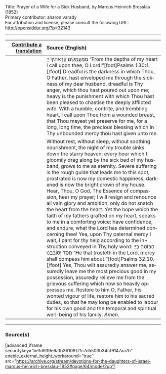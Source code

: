<html>
<head></head>
<body>
Title: Prayer of a Wife for a Sick Husband, by Marcus Heinrich Bresslau (1852)<br />
Primary contributor: aharon.varady<br />
For attribution and license, please consult the following URL: <a href="http://opensiddur.org/?p=32143">http://opensiddur.org/?p=32143</a>
<p />
<hr />

<table style="margin-left: auto;margin-right: auto;" class="draggable">
<thead><tr><th id="x" style="text-align: right;"><a href="/contributing/upload/">Contribute a translation</a></th><th style="text-align: left;">Source (English)</th></tr></thead>
<tbody>
<tr><td style="vertical-align:top;" width="25%">
<div class="liturgy" lang="he">

</span></div></td>
 
<td style="vertical-align:top;">
<div class="english" lang="en">
<span class="hebrew" lang="he">מִמַּעֲמַקִּים קְרָאתִיךָ יְיָ</span> “From the depths of my heart I call upon thee, O Lord!”[foot]Psalms 130:1.[/foot] Dreadful is the darkness in which Thou, O Father, hast enveloped me through the sickness of my dear husband, dreadful is Thy anger, which thou hast poured out upon me; heavy is the punishment with which Thou hast been pleased to chastise the deeply afflicted wife. With a humble, contrite, and trembling heart, I call upon Thee from a wounded breast, that Thou mayest yet preserve for me, for a long, long time, the precious blessing which in Thy unbounded mercy thou hast given unto me. 
</div></td></tr>


<tr><td style="vertical-align:top;">
<div class="liturgy" lang="he">

</span></div></td>
 
<td style="vertical-align:top;">
<div class="english" lang="en">
Without rest, without sleep, without soothing nourishment, the night of my trouble sinks down the starry heaven: every hour which I gloomily drag along by the sick bed of my husband, grows to me as eternity. Severe suffering is the rough guide that leads me to this spot, prostrated is now my domestic happiness, darkened is now the bright crown of my house. Hear, Thou, O God, The Essence of compassion, hear my prayer; I will resign and renounce all vain glory and ambition, only do not snatch the heart from the heart. Yet the hope which the faith of my fathers grafted on my heart, speaks to me in a comforting voice: have confidence, and endure, what the Lord has determined concerning thee! Yea, upon Thy paternal mercy I wait, I pant for thy help according to the in¬ struction conveyed in Thy holy word: <span class="hebrew" lang="he">הַבּוֹטֵחַ בַּיְיָ חֶסֶד יְסוֹבְבֶנוּ</span> “He that trusteth in the Lord, mercy shall compass him about.”[foot]Psalms 32:10.[/foot] Yes, Thou wilt assuredly answer me, assuredly leave me the most precious good in my possession, assuredly relieve me from the grievous suffering which now so heavily oppresses me. Restore to him O, Father, his wonted vigour of life, restore him to his sacred duties, so that he may long be enabled to labour for his own good and the temporal and spiritual well-being of his family. <em>Amen</em>.
</div></td></tr>
</tbody></table>

<hr />

<h3>Source(s)</h3>

[advanced_iframe securitykey="be1d939e6a1b36109171c7d5503b34cf9147aa7b" enable_external_height_workaround="true" src="https://archive.org/stream/devotions-for-the-daughters-of-israel-marcus-heinrich-bresslau-1852#page/64/mode/2up"]

&nbsp;
</body>
</html>
